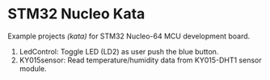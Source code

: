 # STM32 Nucleo Kata

Example projects *(kata)* for STM32 Nucleo-64 MCU development board.
1. LedControl: Toggle LED (LD2) as user push the blue button. 
2. KY015sensor: Read temperature/humidity data from KY015-DHT1 sensor module.
